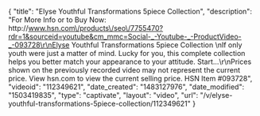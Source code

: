 {
    "title": "Elyse Youthful Transformations 5piece Collection",
    "description": "For More Info or to Buy Now: http:\/\/www.hsn.com\/products\/seo\/7755470?rdr=1&sourceid=youtube&cm_mmc=Social-_-Youtube-_-ProductVideo-_-093728\r\nElyse Youthful Transformations 5piece Collection \nIf only youth were just a matter of mind. Lucky for you, this complete collection helps you better match your appearance to your attitude. Start...\r\nPrices shown on the previously recorded video may not represent the current price.  View hsn.com to view the current selling price. HSN Item #093728",
    "videoid": "112349621",
    "date_created": "1483127976",
    "date_modified": "1503419835",
    "type": "captivate",
    "layout": "video",
    "url": "\/v\/elyse-youthful-transformations-5piece-collection\/112349621"
}